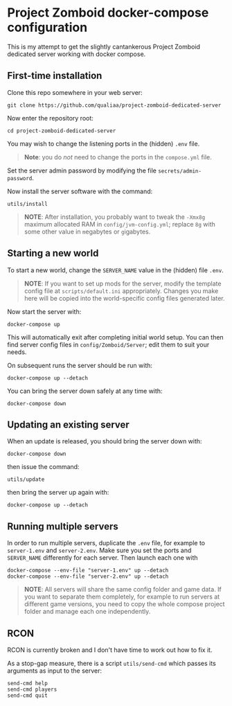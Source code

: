 # Project Zomboid docker-compose configuration

This is my attempt to get the slightly cantankerous Project Zomboid dedicated
server working with docker compose.

## First-time installation

Clone this repo somewhere in your web server:

    git clone https://github.com/qualiaa/project-zomboid-dedicated-server

Now enter the repository root:

    cd project-zomboid-dedicated-server

You may wish to change the listening ports in the (hidden) `.env` file.

> **Note**: you do *not* need to change the ports in the `compose.yml` file.

Set the server admin password by modifying the file `secrets/admin-password`.

Now install the server software with the command:

    utils/install

> **NOTE**: After installation, you probably want to tweak the `-Xmx8g` maximum
> allocated RAM in `config/jvm-config.yml`; replace `8g` with some other value
> in `m`egabytes or `g`igabytes.


## Starting a new world

To start a new world, change the `SERVER_NAME` value in the (hidden) file
`.env`.

> **NOTE**: If you want to set up mods for the server, modify the template
> config file at `scripts/default.ini` appropriately. Changes you make here will
> be copied into the world-specific config files generated later.

Now start the server with:

    docker-compose up

This will automatically exit after completing initial world setup.  You can then
find server config files in `config/Zomboid/Server`; edit them to suit your
needs.

On subsequent runs the server should be run with:

    docker-compose up --detach

You can bring the server down safely at any time with:

    docker-compose down

## Updating an existing server

When an update is released, you should bring the server down with:

    docker-compose down

then issue the command:

    utils/update

then bring the server up again with:

    docker-compose up --detach

## Running multiple servers

In order to run multiple servers, duplicate the `.env` file, for example to
`server-1.env` and `server-2.env`. Make sure you set the ports and `SERVER_NAME`
differently for each server. Then launch each one with

    docker-compose --env-file "server-1.env" up --detach
    docker-compose --env-file "server-2.env" up --detach

> **NOTE**: All servers will share the same config folder and game data. If you
> want to separate them completely, for example to run servers at different game
> versions, you need to copy the whole compose project folder and manage each
> one independently.

## RCON

RCON is currently broken and I don't have time to work out how to fix it.

As a stop-gap measure, there is a script `utils/send-cmd` which passes its
arguments as input to the server:

    send-cmd help
    send-cmd players
    send-cmd quit
